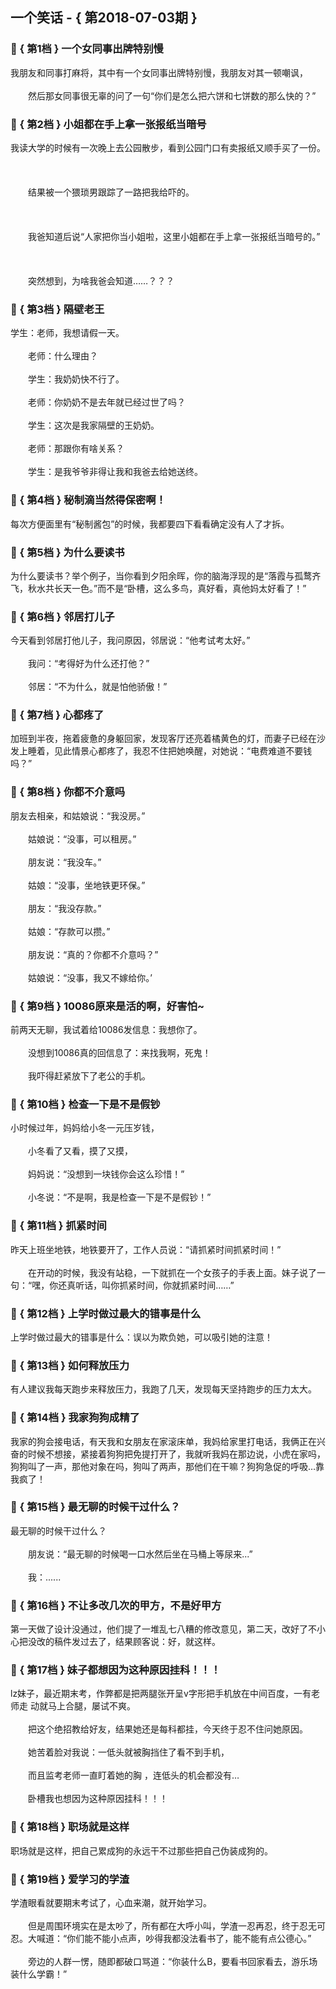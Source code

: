 ## 一个笑话 - { 第2018-07-03期 }
</hr>

### :jack_o_lantern: { 第1档 } 一个女同事出牌特别慢
我朋友和同事打麻将，其中有一个女同事出牌特别慢，我朋友对其一顿嘲讽，<br/><br/>　　然后那女同事很无辜的问了一句“你们是怎么把六饼和七饼数的那么快的？”


### :jack_o_lantern: { 第2档 } 小姐都在手上拿一张报纸当暗号
我读大学的时候有一次晚上去公园散步，看到公园门口有卖报纸又顺手买了一份。<br/><br/><br/><br/>　　结果被一个猥琐男跟踪了一路把我给吓的。<br/><br/><br/><br/>　　我爸知道后说“人家把你当小姐啦，这里小姐都在手上拿一张报纸当暗号的。”<br/><br/><br/><br/>　　突然想到，为啥我爸会知道……？？？


### :jack_o_lantern: { 第3档 } 隔壁老王
学生：老师，我想请假一天。<br/><br/>　　老师：什么理由？<br/><br/>　　学生：我奶奶快不行了。<br/><br/>　　老师：你奶奶不是去年就已经过世了吗？<br/><br/>　　学生：这次是我家隔壁的王奶奶。<br/><br/>　　老师：那跟你有啥关系？<br/><br/>　　学生：是我爷爷非得让我和我爸去给她送终。


### :jack_o_lantern: { 第4档 } 秘制滴当然得保密啊！
每次方便面里有“秘制酱包”的时候，我都要四下看看确定没有人了才拆。


### :jack_o_lantern: { 第5档 } 为什么要读书
为什么要读书？举个例子，当你看到夕阳余晖，你的脑海浮现的是“落霞与孤鹜齐飞，秋水共长天一色。”而不是“卧槽，这么多鸟，真好看，真他妈太好看了！”


### :jack_o_lantern: { 第6档 } 邻居打儿子
今天看到邻居打他儿子，我问原因，邻居说：“他考试考太好。”<br/><br/>　　我问：“考得好为什么还打他？”<br/><br/>　　邻居：“不为什么，就是怕他骄傲！”


### :jack_o_lantern: { 第7档 } 心都疼了
加班到半夜，拖着疲惫的身躯回家，发现客厅还亮着橘黄色的灯，而妻子已经在沙发上睡着，见此情景心都疼了，我忍不住把她唤醒，对她说：“电费难道不要钱吗？”


### :jack_o_lantern: { 第8档 } 你都不介意吗
朋友去相亲，和姑娘说：“我没房。”<br/><br/>　　姑娘说：“没事，可以租房。”<br/><br/>　　朋友说：“我没车。”<br/><br/>　　姑娘：“没事，坐地铁更环保。”<br/><br/>　　朋友：“我没存款。”<br/><br/>　　姑娘：“存款可以攒。”<br/><br/>　　朋友说：“真的？你都不介意吗？”<br/><br/>　　姑娘说：“没事，我又不嫁给你。’


### :jack_o_lantern: { 第9档 } 10086原来是活的啊，好害怕~
前两天无聊，我试着给10086发信息：我想你了。<br/><br/>　　没想到10086真的回信息了：来找我啊，死鬼！<br/><br/>　　我吓得赶紧放下了老公的手机。


### :jack_o_lantern: { 第10档 } 检查一下是不是假钞
小时候过年，妈妈给小冬一元压岁钱，<br/><br/>　　小冬看了又看，摸了又摸，<br/><br/>　　妈妈说：“没想到一块钱你会这么珍惜！”<br/><br/>　　小冬说：“不是啊，我是检查一下是不是假钞！”


### :jack_o_lantern: { 第11档 } 抓紧时间
昨天上班坐地铁，地铁要开了，工作人员说：“请抓紧时间抓紧时间！”<br/><br/>　　在开动的时候，我没有站稳，一下就抓在一个女孩子的手表上面。妹子说了一句：“嘿，你还真听话，叫你抓紧时间，你就抓紧时间……”


### :jack_o_lantern: { 第12档 } 上学时做过最大的错事是什么
上学时做过最大的错事是什么：误以为欺负她，可以吸引她的注意！


### :jack_o_lantern: { 第13档 } 如何释放压力
有人建议我每天跑步来释放压力，我跑了几天，发现每天坚持跑步的压力太大。


### :jack_o_lantern: { 第14档 } 我家狗狗成精了
我家的狗会接电话，有天我和女朋友在家滚床单，我妈给家里打电话，我俩正在兴奋的时候不想接，紧接着狗狗把免提打开了，我就听我妈在那边说，小虎在家吗，狗狗叫了一声，那他对象在吗，狗叫了两声，那他们在干嘛？狗狗急促的呼吸…靠我疯了！


### :jack_o_lantern: { 第15档 } 最无聊的时候干过什么？
最无聊的时候干过什么？<br/><br/>　　朋友说：“最无聊的时候喝一口水然后坐在马桶上等尿来...”<br/><br/>　　我：......


### :jack_o_lantern: { 第16档 } 不让多改几次的甲方，不是好甲方
第一天做了设计没通过，他们提了一堆乱七八糟的修改意见，第二天，改好了不小心把没改的稿件发过去了，结果顾客说：好，就这样。


### :jack_o_lantern: { 第17档 } 妹子都想因为这种原因挂科！！！
lz妹子，最近期末考，作弊都是把两腿张开呈v字形把手机放在中间百度，一有老师走 动就马上合腿，屡试不爽。<br/><br/>　　把这个绝招教给好友，结果她还是每科都挂，今天终于忍不住问她原因。<br/><br/>　　她苦着脸对我说：一低头就被胸挡住了看不到手机，<br/><br/>　　而且监考老师一直盯着她的胸 ，连低头的机会都没有…<br/><br/>　　卧槽我也想因为这种原因挂科！！！


### :jack_o_lantern: { 第18档 } 职场就是这样
职场就是这样，把自己累成狗的永远干不过那些把自己伪装成狗的。


### :jack_o_lantern: { 第19档 } 爱学习的学渣
学渣眼看就要期末考试了，心血来潮，就开始学习。<br/><br/>　　但是周围环境实在是太吵了，所有都在大呼小叫，学渣一忍再忍，终于忍无可忍。大喊道：“你们能不能小点声，吵得我都没法看书了，能不能有点公德心。”<br/><br/>　　旁边的人群一愣，随即都破口骂道：“你装什么B，要看书回家看去，游乐场装什么学霸！”

